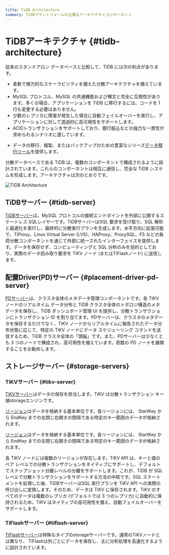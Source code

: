 ```yaml
---
title: TiDB Architecture
summary: TiDBプラットフォームの主要なアーキテクチャコンポーネント
---
```


# TiDBアーキテクチャ {#tidb-architecture}

従来のスタンドアロン データベースと比較して、TiDB には次の利点があります。

-   柔軟で弾力的なスケーラビリティを備えた分散アーキテクチャを備えています。
-   MySQL プロトコル、MySQL の共通機能および構文と完全に互換性があります。多くの場合、アプリケーションを TiDB に移行するには、コードを 1 行も変更する必要はありません。
-   少数のレプリカに障害が発生した場合に自動フェイルオーバーを実行し、アプリケーションに対して透過的に高可用性をサポートします。
-   ACIDトランザクションをサポートしており、銀行振込などの強力な一貫性が求められるシナリオに適しています。

<CustomContent platform="tidb">

-   データの移行、複製、またはバックアップのための豊富なシリーズ[データ移行ツール](/migration-overview.md)を提供します。

</CustomContent>

分散データベースである TiDB は、複数のコンポーネントで構成されるように設計されています。これらのコンポーネントは相互に通信し、完全な TiDB システムを形成します。アーキテクチャは次のとおりです。

![TiDB Architecture](https://download.pingcap.com/images/docs/tidb-architecture-v6.png)

## TiDBサーバー {#tidb-server}

[TiDBサーバー](/tidb-computing.md)は、MySQL プロトコルの接続エンドポイントを外部に公開するステートレス SQLレイヤーです。TiDBサーバーはSQL 要求を受け取り、SQL 解析と最適化を実行し、最終的に分散実行プランを生成します。水平方向に拡張可能で、TiProxy、Linux Virtual Server (LVS)、HAProxy、ProxySQL、F5 などの負荷分散コンポーネントを通じて外部に統一されたインターフェイスを提供します。データを保存せず、コンピューティングと SQL 分析のみを目的としており、実際のデータ読み取り要求を TiKV ノード (またはTiFlashノード) に送信します。

## 配置Driver(PD)サーバー {#placement-driver-pd-server}

[PDサーバー](/tidb-scheduling.md)は、クラスタ全体のメタデータ管理コンポーネントです。各 TiKV ノードのリアルタイム データ分布と TiDB クラスタ全体のトポロジ構造のメタデータを保存し、TiDB ダッシュボード管理 UI を提供し、分散トランザクションにトランザクション ID を割り当てます。PDサーバーは、クラスタのメタデータを保存するだけでなく、TiKV ノードからリアルタイムに報告されたデータ分布状態に応じて、特定の TiKV ノードにデータ スケジューリング コマンドを送信するため、TiDB クラスタ全体の「頭脳」です。また、PDサーバーは少なくとも 3 つのノードで構成され、高可用性を備えています。奇数の PD ノードを展開することをお勧めします。

## ストレージサーバー {#storage-servers}

### TiKVサーバー {#tikv-server}

[TiKVサーバー](/tidb-storage.md)はデータの保存を担当します。TiKV は分散トランザクション キー値storageエンジンです。

<CustomContent platform="tidb">

[リージョン](/glossary.md#regionpeerraft-group)はデータを格納する基本単位です。各リージョンには、 StartKey から EndKey までの左閉じ右開きの間隔である特定のキー範囲のデータが格納されます。

</CustomContent>

<CustomContent platform="tidb-cloud">

[リージョン](/tidb-cloud/tidb-cloud-glossary.md#region)はデータを格納する基本単位です。各リージョンには、 StartKey から EndKey までの左閉じ右開きの間隔である特定のキー範囲のデータが格納されます。

</CustomContent>

各 TiKV ノードには複数のリージョンが存在します。TiKV API は、キーと値のペア レベルでの分散トランザクションをネイティブにサポートし、デフォルトでスナップショット分離レベルの分離をサポートします。これが、TiDB が SQL レベルで分散トランザクションをサポートする方法の中核です。SQL ステートメントを処理した後、TiDBサーバーはSQL 実行プランを TiKV API への実際の呼び出しに変換します。そのため、データは TiKV に保存されます。TiKV のすべてのデータは複数のレプリカ (デフォルトでは 3 つのレプリカ) に自動的に保持されるため、TiKV はネイティブの高可用性を備え、自動フェイルオーバーをサポートします。

### TiFlashサーバー {#tiflash-server}

[TiFlashサーバー](/tiflash/tiflash-overview.md)は特殊なタイプのstorageサーバーです。通常のTiKVノードとは異なり、 TiFlashは列ごとにデータを保存し、主に分析処理を高速化するように設計されています。
